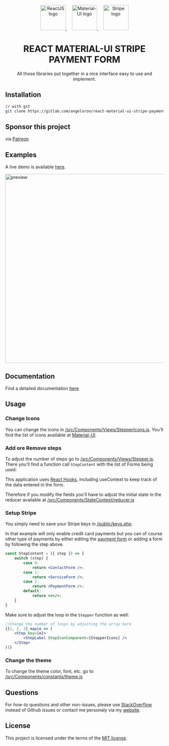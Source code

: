 <p align="center" >
  <a href="https://reactjs.org/" rel="noopener" target="_blank">
    <img height="80" src="https://upload.wikimedia.org/wikipedia/commons/a/a7/React-icon.svg" alt="ReactJS logo">
  </a>
    &nbsp;&nbsp;&nbsp;
  <a href="https://material-ui.com/" rel="noopener" target="_blank">
    <img height="80" src="https://material-ui.com/static/logo_raw.svg" alt="Material-UI logo">
  </a>
    &nbsp;&nbsp;&nbsp;
  <a href="https://stripe.com/" rel="noopener" target="_blank">
    <img height="80" src="https://upload.wikimedia.org/wikipedia/commons/b/ba/Stripe_Logo%2C_revised_2016.svg" alt="Stripe logo">
  </a>
</p>

<h1 align="center">REACT MATERIAL-UI STRIPE PAYMENT FORM</h1>

<div align="center">

All those libraries put together in a nice interface easy to use and implement.

</div>

## Installation

<!-- Available as an [npm package](https://www.npmjs.com/package/react-material-ui-stripe-payment-form). -->

```sh
// with git
git clone https://gitlab.com/angeloron/react-material-ui-stripe-payment-form
```

## Sponsor this project

via [Patreon](https://www.patreon.com/angeloron)

## Examples

A live demo is available [here](https://angeloron.gitlab.io/react-material-ui-stripe-payment-form/).

<img width="600px" src="./preview.gif" alt="preview">

## Documentation

Find a detailed documentation [here](https://t.co/ylkqiFJ64u?amp=1&fbclid=IwAR24ciJ4hhnHxdwKhAM3VyD8sb75j_rl0jUoebgkLUXTsuRLvzSUBnJrcSo)

## Usage

### Change Icons
You can change the icons in [/src/Components/Views/StepperIcons.js](/src/Components/Views/StepperIcons.js). You'll find the list of icons available at [Material-UI](https://material-ui.com/components/material-icons/).

### Add ore Remove steps
To adjust the number of steps go to [/src/Components/Views/Stepper.js](/src/Components/Views/Stepper.js). There you'll find a function call ```StepContent``` with the list of Forms being used:

This application uses [React Hooks](https://reactjs.org/docs/hooks-intro.html), including useContext to keep track of the data entered in the form.

Therefore if you modify the fields you'll have to adjust the initial state in the reducer available at [/src/Components/StateContext/reducer.js](/src/Components/StateContext/reducer.js)

### Setup Stripe

You simply need to save your Stripe keys in [/public/keys.php](/public/keys.php).

In that example will only enable credit card payments but you can of course other type of payments by either editing the [payment form](/src/Components/Views/Forms/PaymentForm.js) or adding a form by following the step above.

```jsx
const StepContent = ({ step }) => {
    switch (step) {
        case 0:
            return <ContactForm />;
        case 1:
            return <ServiceForm />;
        case 2:
            return <PaymentForm />;
        default:
            return <></>;
    }
}
```

Make sure to adjust the loop in the ```Stepper``` function as well:

```jsx
//Change the number of loops by adjusting the array here
{[1, 2, 3].map(e => (
    <Step key={e}>
        <StepLabel StepIconComponent={StepperIcons} />
    </Step>
))}
```
### Change the theme

To change the theme color, font, etc. go to [/src/Components/constants/theme.js](/src/Components/constants/theme.js)

## Questions

For *how-to* questions and other non-issues,
please use [StackOverflow](https://stackoverflow.com/questions/tagged/material-ui) instead of Github issues or contact me personaly via my [website](https://angeloron.com/contact).

## License

This project is licensed under the terms of the
[MIT license](/LICENSE).
